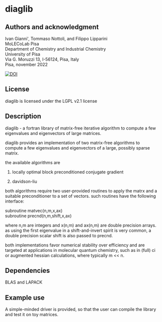 # diaglib

## Authors and acknowledgment  
Ivan Gianni', Tommaso Nottoli, and Filippo Lipparini  
MoLECoLab Pisa  
Department of Chemistry and Industrial Chemistry  
University of Pisa  
Via G. Moruzzi 13, I-56124, Pisa, Italy  
Pisa, november 2022

[![DOI](https://zenodo.org/badge/DOI/10.5281/zenodo.7680658.svg)](https://doi.org/10.5281/zenodo.7680658)

## License
diaglib is licensed under the LGPL v2.1 license

## Description
diaglib - a fortran library of matrix-free iterative algorithm to
compute a few eigenvalues and eigenvectors of large matrices.

diaglib provides an implementation of two matrix-free algorithms to
compute a few eigenvalues and eigenvectors of a large, possibly sparse
matrix.

the available algorithms are

1) locally optimal block preconditioned conjugate gradient 

2) davidson-liu

both algorithms require two user-provided routines to apply the matrx
and a suitable preconditioner to a set of vectors.
such routines have the following interface:

  subroutine matvec(n,m,x,ax)  
  subroutine precnd(n,m,shift,x,ax)

where n,m are integers and x(n,m) and ax(n,m) are double precision
arrays.
as using the first eigenvalue in a shift-and-invert spirit is very 
common, a double precision scalar shift is also passed to precnd.

both implementations favor numerical stability over efficiency and are
targeted at applications in molecular quantum chemistry, such as in
(full) ci or augmented hessian calculations, where typically m << n.

## Dependencies
BLAS and LAPACK

## Example use
A simple-minded driver is provided, so that the user can compile the
library and test it on toy matrices.

